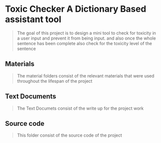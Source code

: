 # Toxic Checker A Dictionary Based assistant tool
> The goal of this project is to design a mini tool to check for toxicity in a user input and prevent it from being input. and also once the whole sentence has been complete also check for the toxicity level of the sentence

## Materials
> The material folders consist of the relevant materials that were used throughout the lifespan of the project

## Text Documents
> The Text Documets consist of the write up for the project work

## Source code
> This folder consist of the source code of the project
